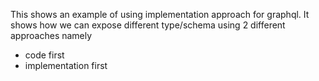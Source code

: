 This shows an example of using implementation approach for graphql. 
It shows how we can expose different type/schema using 2 different approaches namely
- code first 
- implementation first 
